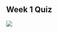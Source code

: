## Week 1 Quiz


![](https://github.com/halfrost/Halfrost-Field/blob/master/contents/Machine_Learning/AI_For_Everyone_week1-quiz.png)